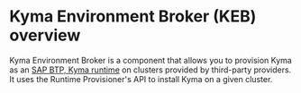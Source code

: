 # Kyma Environment Broker (KEB) overview

Kyma Environment Broker is a component that allows you to provision Kyma as an [SAP BTP, Kyma runtime](https://kyma-project.io/#/?id=kyma-and-sap-btp-kyma-runtime) on clusters provided by third-party providers. It uses the Runtime Provisioner's API to install Kyma on a given cluster.
